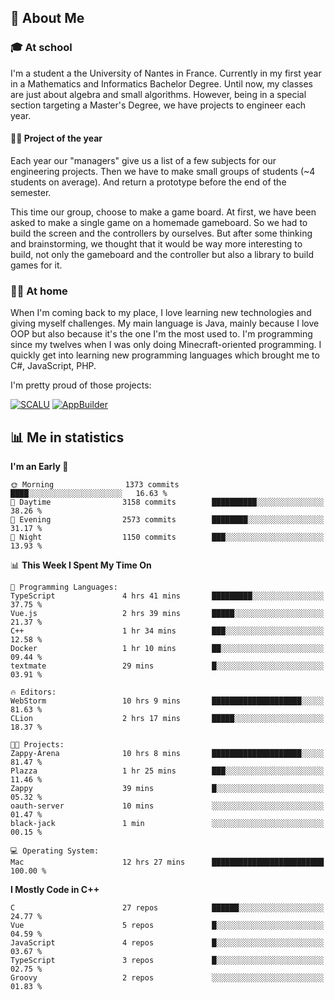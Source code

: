 ## 👀 About Me

### 🎓 At school

I'm a student a the University of Nantes in France. Currently in my first year in a Mathematics and Informatics Bachelor Degree. Until now, my classes are just about algebra and small algorithms. However, being in a special section targeting a Master's Degree, we have projects to engineer each year. 

#### 🔧🔬 Project of the year

Each year our "managers" give us a list of a few subjects for our engineering projects. Then we have to make small groups of students (~4 students on average). And return a prototype before the end of the semester.

This time our group, choose to make a game board. At first, we have been asked to make a single game on a homemade gameboard. So we had to build the screen and the controllers by ourselves. 
But after some thinking and brainstorming, we thought that it would be way more interesting to build, not only the gameboard and the controller but also a library to build games for it.

### 👨‍💻 At home

When I'm coming back to my place, I love learning new technologies and giving myself challenges. My main language is Java, mainly because I love OOP but also because it's the one I'm the most used to. I'm programming since my twelves when I was only doing Minecraft-oriented programming.  I quickly get into learning new programming languages which brought me to C#, JavaScript, PHP. 

I'm pretty proud of those projects:

[![SCALU](https://github-readme-stats.vercel.app/api/pin?username=renardfute&repo=SCALU)](https://github.com/renardfute/scalu)
[![AppBuilder](https://github-readme-stats.vercel.app/api/pin?username=pulsedev2&repo=AppBuilder)](https://github.com/pulsedev2/AppBuilder)

## 📊 Me in statistics
<!--START_SECTION:waka-->
**I'm an Early 🐤** 

```text
🌞 Morning                1373 commits        ████░░░░░░░░░░░░░░░░░░░░░   16.63 % 
🌆 Daytime                3158 commits        ██████████░░░░░░░░░░░░░░░   38.26 % 
🌃 Evening                2573 commits        ████████░░░░░░░░░░░░░░░░░   31.17 % 
🌙 Night                  1150 commits        ███░░░░░░░░░░░░░░░░░░░░░░   13.93 % 
```


📊 **This Week I Spent My Time On** 

```text
💬 Programming Languages: 
TypeScript               4 hrs 41 mins       █████████░░░░░░░░░░░░░░░░   37.75 % 
Vue.js                   2 hrs 39 mins       █████░░░░░░░░░░░░░░░░░░░░   21.37 % 
C++                      1 hr 34 mins        ███░░░░░░░░░░░░░░░░░░░░░░   12.58 % 
Docker                   1 hr 10 mins        ██░░░░░░░░░░░░░░░░░░░░░░░   09.44 % 
textmate                 29 mins             █░░░░░░░░░░░░░░░░░░░░░░░░   03.91 % 

🔥 Editors: 
WebStorm                 10 hrs 9 mins       ████████████████████░░░░░   81.63 % 
CLion                    2 hrs 17 mins       █████░░░░░░░░░░░░░░░░░░░░   18.37 % 

🐱‍💻 Projects: 
Zappy-Arena              10 hrs 8 mins       ████████████████████░░░░░   81.47 % 
Plazza                   1 hr 25 mins        ███░░░░░░░░░░░░░░░░░░░░░░   11.46 % 
Zappy                    39 mins             █░░░░░░░░░░░░░░░░░░░░░░░░   05.32 % 
oauth-server             10 mins             ░░░░░░░░░░░░░░░░░░░░░░░░░   01.47 % 
black-jack               1 min               ░░░░░░░░░░░░░░░░░░░░░░░░░   00.15 % 

💻 Operating System: 
Mac                      12 hrs 27 mins      █████████████████████████   100.00 % 
```

**I Mostly Code in C++** 

```text
C                        27 repos            ██████░░░░░░░░░░░░░░░░░░░   24.77 % 
Vue                      5 repos             █░░░░░░░░░░░░░░░░░░░░░░░░   04.59 % 
JavaScript               4 repos             █░░░░░░░░░░░░░░░░░░░░░░░░   03.67 % 
TypeScript               3 repos             █░░░░░░░░░░░░░░░░░░░░░░░░   02.75 % 
Groovy                   2 repos             ░░░░░░░░░░░░░░░░░░░░░░░░░   01.83 % 
```




<!--END_SECTION:waka-->
